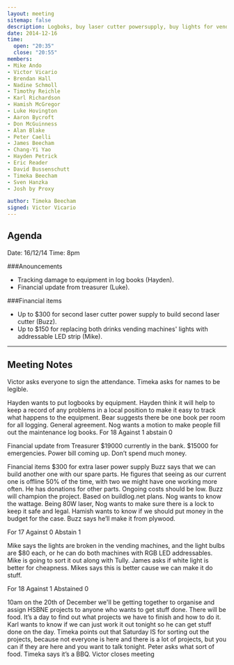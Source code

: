 ```yaml
---
layout: meeting
sitemap: false
description: Logboks, buy laser cutter powersupply, buy lights for vending machines.
date: 2014-12-16
time:
  open: "20:35"
  close: "20:55"
members:
- Mike Ando
- Victor Vicario
- Brendan Hall
- Nadine Schmoll
- Timothy Reichle
- Karl Richardson
- Hamish McGregor
- Luke Hovington
- Aaron Bycroft
- Don McGuinness
- Alan Blake
- Peter Caelli
- James Beecham
- Chang-Yi Yao
- Hayden Petrick
- Eric Reader
- David Bussenschutt
- Timeka Beecham
- Sven Hanzka
- Josh by Proxy

author: Timeka Beecham
signed: Victor Vicario
---
```


## Agenda

Date: 16/12/14
Time: 8pm

###Anouncements
* Tracking damage to equipment in log books (Hayden).
* Financial update from treasurer (Luke).

###Financial items

* Up to $300 for  second laser cutter power supply to build second laser cutter (Buzz).
* Up to $150 for replacing both drinks vending machines' lights with addressable LED strip (Mike).

---

## Meeting Notes

Victor asks everyone to sign the attendance. Timeka asks for names to be legible.

Hayden wants to put logbooks by equipment. Hayden think it will help to keep a record of any problems in a local position to make it easy to track what happens to the equipment.
Bear suggests there be one book per room for all logging. General agreement. 
Nog wants a motion to make people fill out the maintenance log books. 
For 18
Against 1
abstain 0

Financial update from Treasurer
$19000 currently in the bank.
$15000 for emergencies.
Power bill coming up.
Don’t spend much money. 

Financial items
$300 for extra laser power supply
Buzz says that we can build another one with our spare parts. He figures that seeing as our current one is offline 50% of the time, with two we might have one working more often. He has donations for other parts. Ongoing costs should be low. Buzz will champion the project. Based on buildlog.net plans.
Nog wants to know the wattage. Being 80W laser, Nog wants to make sure there is a lock to keep it safe and legal.
Hamish wants to know if we should put money in the budget for the case. Buzz says he’ll make it from plywood.

For 17
Against 0
Abstain 1

Mike says the lights are broken in the vending machines, and the light bulbs are $80 each, or he can do both machines with RGB LED addressables. Mike is going to sort it out along with Tully.
James asks if white light is better for cheapness. Mikes says this is better cause we can make it do stuff.

For 18
Against 1
Abstained 0

10am on the 20th of December we'll be getting together to organise and assign HSBNE projects to anyone who wants to get stuff done. There will be food. It’s a day to find out what projects we have to finish and how to do it. 
Karl wants to know if we can just work it out tonight so he can get stuff done on the day. Timeka points out that Saturday IS for sorting out the projects, because not everyone is here and there is a lot of projects, but you can if they are here and you want to talk tonight.
Peter asks what sort of food. Timeka says it’s a BBQ. 
Victor closes meeting
